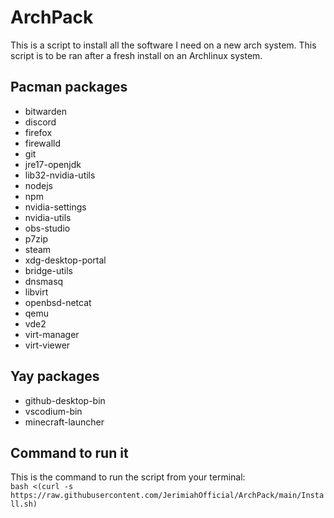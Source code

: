 # ArchPack
This is a script to install all the software I need on a new arch system. This script is to be ran after a fresh install on an Archlinux system.

## Pacman packages
- bitwarden
- discord
- firefox
- firewalld
- git
- jre17-openjdk
- lib32-nvidia-utils
- nodejs
- npm
- nvidia-settings
- nvidia-utils
- obs-studio
- p7zip
- steam
- xdg-desktop-portal
- bridge-utils
- dnsmasq
- libvirt
- openbsd-netcat
- qemu
- vde2
- virt-manager
- virt-viewer

## Yay packages
- github-desktop-bin
- vscodium-bin
- minecraft-launcher

## Command to run it

This is the command to run the script from your terminal:  
`bash <(curl -s https://raw.githubusercontent.com/JerimiahOfficial/ArchPack/main/Install.sh)`

